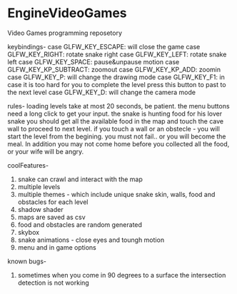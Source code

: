 # EngineVideoGames
Video Games programming reposetory

keybindings-
case GLFW_KEY_ESCAPE: 		will close the game
case GLFW_KEY_RIGHT: 		rotate snake right
case GLFW_KEY_LEFT: 		rotate snake left
case GLFW_KEY_SPACE:		pause&unpause motion
case GLFW_KEY_KP_SUBTRACT: 	zoomout
case GLFW_KEY_KP_ADD:		zoomin
case GLFW_KEY_P: 	  		will change the drawing mode
case GLFW_KEY_F1:			in case it is too hard for you to complete the level press this button to past to the next level
case GLFW_KEY_D:			will change the camera mode

rules-
loading levels take at most 20 seconds, be patient.
the menu buttons need a long click to get your input.
the snake is hunting food for his lover snake
you should get all the available food in the map and touch the cave wall to proceed to next level.
if you touch a wall or an obstecle - you will start the level from the begining.
you must not fail.. or you will become the meal.
In addition you may not come home before you collected all the food, or your wife will be angry.

coolFeatures-
1. snake can crawl and interact with the map
2. multiple levels
3. multiple themes - which include unique snake skin, walls, food and obstacles for each level
4. shadow shader
5. maps are saved as csv
6. food and obstacles are random generated
7. skybox
8. snake animations - close eyes and toungh motion
9. menu and in game options

known bugs-
1. sometimes when you come in 90 degrees to a surface the intersection detection is not working